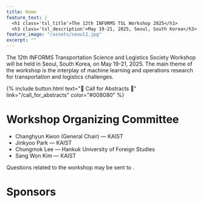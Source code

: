 ```yaml
---
title: Home
feature_text: |
  <h1 class='tsl_title'>The 12th INFORMS TSL Workshop 2025</h1>
  <h3 class='tsl_description'>May 19-21, 2025, Seoul, South Korea</h3>
feature_image: "/assets/seoul2.jpg"
excerpt: ""
---
```




The 12th INFORMS Transportation Science and Logistics Society Workshop will be held in Seoul, South Korea, on May 19-21, 2025. 
The main theme of the workshop is the interplay of machine learning and operations research for transportation and logistics challenges.



<!-- {% include button.html text="Fork it" icon="github" link="https://github.com/daviddarnes/alembic" color="#0366d6" %} 

{% include button.html text="Buy me a coffee ☕️" link="https://buymeacoffee.com/daviddarnes#support" color="#f68140" %} 

{% include button.html text="Tweet it" icon="twitter" link="https://twitter.com/intent/tweet/?url=https://alembic.darn.es&text=Alembic%20-%20A%20Jekyll%20boilerplate%20theme&via=DavidDarnes" color="#0d94e7" %}  -->

{% include button.html text="🌟 Call for Abstracts 🌟" link="/call_for_abstracts" color="#008080" %} 


<!-- 💡 Call for Abstracts 📚 🔊 📣 ✉️ 🌟 -->


# Workshop Organizing Committee
- Changhyun Kwon (General Chair) &mdash; KAIST
- Jinkyoo Park &mdash; KAIST
- Chungmok Lee &mdash; Hankuk University of Foreign Studies
- Sang Won Kim &mdash; KAIST

Questions related to the workshop may be sent to <script type="text/javascript">
  document.write('<a href="mailto:' + 'chkwon' + '@' + 'kaist' + '.ac.kr">' + 'chkwon' + '@' + 'kaist.ac.kr' + '</a>');
</script>.

# Sponsors

